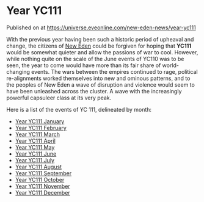 # Year YC111
Published on  at https://universe.eveonline.com/new-eden-news/year-yc111

With the previous year having been such a historic period of upheaval
and change, the citizens of [New Eden](5m9PDmbyzmRXdP1vvQETRk)
could be forgiven for hoping that **YC111** would be somewhat quieter
and allow the passions of war to cool. However, while nothing quite on
the scale of the June events of YC110 was to be seen, the year to come
would have more than its fair share of world-changing events. The wars
between the empires continued to rage, political re-alignments worked
themselves into new and ominous patterns, and to the peoples of New Eden
a wave of disruption and violence would seem to have been unleashed
across the cluster. A wave with the increasingly powerful capsuleer
class at its very peak.

Here is a list of the events of YC 111, delineated by month:

- [Year YC111 January](458tyeGkNDVCZDDoB0PpAU)
- [Year YC111 February](5GTReEYPoJx08sp2GNoddR)
- [Year YC111 March](1nsGDiKqUUdjEvVCdViIn4)
- [Year YC111 April](1LOFKQaMYdh8iSNnuWS2Pg)
- [Year YC111 May](pL018ZnLh89zEJ9gvJ7vi)
- [Year YC111 June](T1Mpxlry0C98gtlr5Fuvu)
- [Year YC111 July](3q5AtJ1VVsAzWJfmNGpwOz)
- [Year YC111 August](4tt7MHbnXLOKGmBPQ1yGkp)
- [Year YC111 September](4pYYMKaV2CBXBR91NJGYcH)
- [Year YC111 October](3Cl9c7iOlg0Uk1hspKiNLB)
- [Year YC111 November](6QIAOdH0r1ewPoBDEOd35T)
- [Year YC111 December](3Omoe65utivBEml3ZXUqst)
